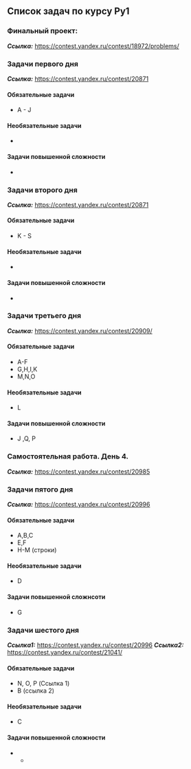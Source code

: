 ## Список задач по курсу Py1

### Финальный проект:
***Ссылка:*** https://contest.yandex.ru/contest/18972/problems/



### Задачи первого дня
***Ссылка:*** https://contest.yandex.ru/contest/20871
#### Обязательные задачи
* A - J
#### Необязательные задачи
-
#### Задачи повышенной сложности
-

### Задачи второго дня
***Ссылка:*** https://contest.yandex.ru/contest/20871
#### Обязательные задачи
* K - S 
#### Необязательные задачи
-
#### Задачи повышенной сложности
-
 

### Задачи третьего дня
***Ссылка:*** https://contest.yandex.ru/contest/20909/
#### Обязательные задачи
* A-F
* G,H,I,K
* M,N,O
#### Необязательные задачи
* L
#### Задачи повышенной сложности
* J ,Q, P


### Самостоятельная работа. День 4.
***Ссылка:*** https://contest.yandex.ru/contest/20985

### Задачи пятого дня
***Ссылка:*** https://contest.yandex.ru/contest/20996

#### Обязательные задачи
* A,B,C
* E,F
* H-M (строки)

#### Необязательные задачи
* D
#### Задачи повышенной сложнсоти
* G


### Задачи шестого дня
***Ссылка1:*** https://contest.yandex.ru/contest/20996
***Ссылка2:*** https://contest.yandex.ru/contest/21041/
#### Обязательные задачи
* N, O, P (Ссылка 1)
* B (ссылка 2)

#### Необязательные задачи
* C
#### Задачи повышенной сложности
* -


 